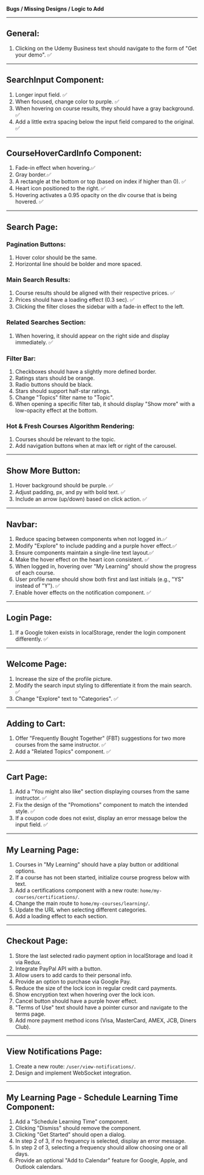 **Bugs / Missing Designs / Logic to Add**

---

## General:

1. Clicking on the Udemy Business text should navigate to the form of "Get your demo". ✅

---

## SearchInput Component:

1. Longer input field. ✅
2. When focused, change color to purple. ✅
3. When hovering on course results, they should have a gray background. ✅
4. Add a little extra spacing below the input field compared to the original. ✅

---

## CourseHoverCardInfo Component:

1. Fade-in effect when hovering.✅
2. Gray border.✅
3. A rectangle at the bottom or top (based on index if higher than 0). ✅
4. Heart icon positioned to the right. ✅
5. Hovering activates a 0.95 opacity on the div course that is being hovered. ✅

---

## Search Page:

### Pagination Buttons:

1. Hover color should be the same.
2. Horizontal line should be bolder and more spaced.

### Main Search Results:

1. Course results should be aligned with their respective prices. ✅
2. Prices should have a loading effect (0.3 sec). ✅
3. Clicking the filter closes the sidebar with a fade-in effect to the left.

### Related Searches Section:

1. When hovering, it should appear on the right side and display immediately. ✅

### Filter Bar:

1. Checkboxes should have a slightly more defined border.
2. Ratings stars should be orange.
3. Radio buttons should be black.
4. Stars should support half-star ratings.
5. Change "Topics" filter name to "Topic".
6. When opening a specific filter tab, it should display "Show more" with a low-opacity effect at the bottom.

### Hot & Fresh Courses Algorithm Rendering:

1. Courses should be relevant to the topic.
2. Add navigation buttons when at max left or right of the carousel.

---

## Show More Button:

1. Hover background should be purple. ✅
2. Adjust padding, px, and py with bold text. ✅
3. Include an arrow (up/down) based on click action. ✅

---

## Navbar:

1. Reduce spacing between components when not logged in.✅
2. Modify "Explore" to include padding and a purple hover effect.✅
3. Ensure components maintain a single-line text layout.✅
4. Make the hover effect on the heart icon consistent. ✅
5. When logged in, hovering over "My Learning" should show the progress of each course.
6. User profile name should show both first and last initials (e.g., "YS" instead of "Y"). ✅
7. Enable hover effects on the notification component. ✅

---

## Login Page:

1. If a Google token exists in localStorage, render the login component differently. ✅

---

## Welcome Page:

1. Increase the size of the profile picture.
2. Modify the search input styling to differentiate it from the main search. ✅
3. Change "Explore" text to "Categories". ✅

---

## Adding to Cart:

1. Offer "Frequently Bought Together" (FBT) suggestions for two more courses from the same instructor. ✅
2. Add a "Related Topics" component. ✅

---

## Cart Page:

1. Add a "You might also like" section displaying courses from the same instructor. ✅
2. Fix the design of the "Promotions" component to match the intended style. ✅
3. If a coupon code does not exist, display an error message below the input field. ✅

---

## My Learning Page:

1. Courses in "My Learning" should have a play button or additional options.
2. If a course has not been started, initialize course progress below with text.
3. Add a certifications component with a new route: `home/my-courses/certifications/`.
4. Change the main route to `home/my-courses/learning/`.
5. Update the URL when selecting different categories.
6. Add a loading effect to each section.

---

## Checkout Page:

1. Store the last selected radio payment option in localStorage and load it via Redux.
2. Integrate PayPal API with a button.
3. Allow users to add cards to their personal info.
4. Provide an option to purchase via Google Pay.
5. Reduce the size of the lock icon in regular credit card payments.
6. Show encryption text when hovering over the lock icon.
7. Cancel button should have a purple hover effect.
8. "Terms of Use" text should have a pointer cursor and navigate to the terms page.
9. Add more payment method icons (Visa, MasterCard, AMEX, JCB, Diners Club).

---

## View Notifications Page:

1. Create a new route: `/user/view-notifications/`.
2. Design and implement WebSocket integration.

---

## My Learning Page - Schedule Learning Time Component:

1. Add a "Schedule Learning Time" component.
2. Clicking "Dismiss" should remove the component.
3. Clicking "Get Started" should open a dialog.
4. In step 2 of 3, if no frequency is selected, display an error message.
5. In step 2 of 3, selecting a frequency should allow choosing one or all days.
6. Provide an optional "Add to Calendar" feature for Google, Apple, and Outlook calendars.
